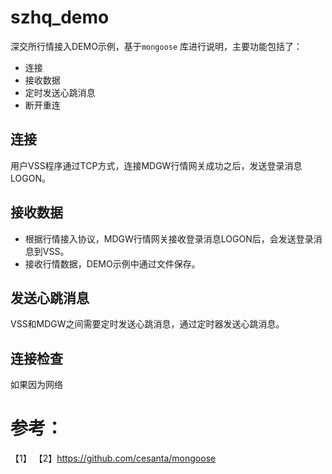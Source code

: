 # szhq_demo
深交所行情接入DEMO示例，基于`mongoose` 库进行说明，主要功能包括了：

- 连接
- 接收数据
- 定时发送心跳消息
- 断开重连

## 连接
用户VSS程序通过TCP方式，连接MDGW行情网关成功之后，发送登录消息LOGON。

## 接收数据
- 根据行情接入协议，MDGW行情网关接收登录消息LOGON后，会发送登录消息到VSS。
- 接收行情数据，DEMO示例中通过文件保存。

## 发送心跳消息
VSS和MDGW之间需要定时发送心跳消息，通过定时器发送心跳消息。

## 连接检查
如果因为网络



# 参考：
【1】
【2】https://github.com/cesanta/mongoose